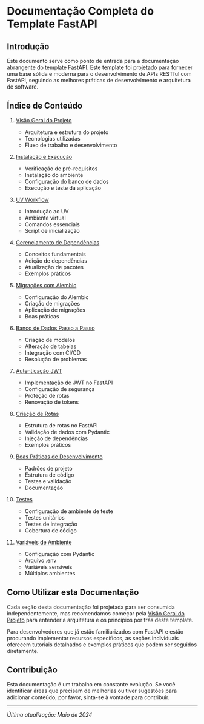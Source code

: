 # Documentação Completa do Template FastAPI

## Introdução

Este documento serve como ponto de entrada para a documentação abrangente do template FastAPI. Este template foi projetado para fornecer uma base sólida e moderna para o desenvolvimento de APIs RESTful com FastAPI, seguindo as melhores práticas de desenvolvimento e arquitetura de software.

## Índice de Conteúdo

1. [Visão Geral do Projeto](./visao_geral.md)
   - Arquitetura e estrutura do projeto
   - Tecnologias utilizadas
   - Fluxo de trabalho e desenvolvimento

2. [Instalação e Execução](./instalacao_execucao.md)
   - Verificação de pré-requisitos
   - Instalação do ambiente
   - Configuração do banco de dados
   - Execução e teste da aplicação

3. [UV Workflow](./uv_workflow.md)
   - Introdução ao UV
   - Ambiente virtual
   - Comandos essenciais
   - Script de inicialização

4. [Gerenciamento de Dependências](./gerenciamento_dependencias.md)
   - Conceitos fundamentais
   - Adição de dependências
   - Atualização de pacotes
   - Exemplos práticos

5. [Migrações com Alembic](./alembic_migracao.md)
   - Configuração do Alembic
   - Criação de migrações
   - Aplicação de migrações
   - Boas práticas

6. [Banco de Dados Passo a Passo](./banco_de_dados_passo_a_passo.md)
   - Criação de modelos
   - Alteração de tabelas
   - Integração com CI/CD
   - Resolução de problemas

7. [Autenticação JWT](./autenticacao_jwt.md)
   - Implementação de JWT no FastAPI
   - Configuração de segurança
   - Proteção de rotas
   - Renovação de tokens

8. [Criação de Rotas](./criacao_rotas.md)
   - Estrutura de rotas no FastAPI
   - Validação de dados com Pydantic
   - Injeção de dependências
   - Exemplos práticos

9. [Boas Práticas de Desenvolvimento](./boas_praticas.md)
   - Padrões de projeto
   - Estrutura de código
   - Testes e validação
   - Documentação

10. [Testes](./testes.md)
    - Configuração de ambiente de teste
    - Testes unitários
    - Testes de integração
    - Cobertura de código

11. [Variáveis de Ambiente](./variaveis_ambiente.md)
    - Configuração com Pydantic
    - Arquivo .env
    - Variáveis sensíveis
    - Múltiplos ambientes

## Como Utilizar esta Documentação

Cada seção desta documentação foi projetada para ser consumida independentemente, mas recomendamos começar pela [Visão Geral do Projeto](./visao_geral.md) para entender a arquitetura e os princípios por trás deste template.

Para desenvolvedores que já estão familiarizados com FastAPI e estão procurando implementar recursos específicos, as seções individuais oferecem tutoriais detalhados e exemplos práticos que podem ser seguidos diretamente.

## Contribuição

Esta documentação é um trabalho em constante evolução. Se você identificar áreas que precisam de melhorias ou tiver sugestões para adicionar conteúdo, por favor, sinta-se à vontade para contribuir.

---

*Última atualização: Maio de 2024*
